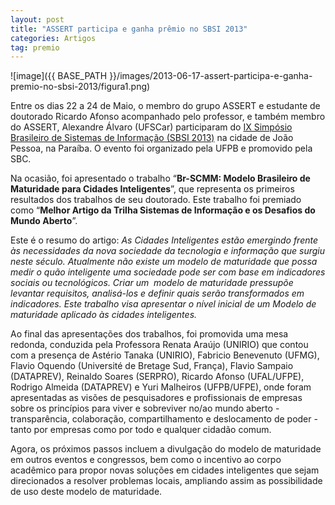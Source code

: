 ```yaml
---
layout: post
title: "ASSERT participa e ganha prêmio no SBSI 2013"
categories: Artigos
tag: premio
---
```


![image]({{ BASE_PATH }}/images/2013-06-17-assert-participa-e-ganha-premio-no-sbsi-2013/figura1.png)

Entre os dias 22 a 24 de Maio, o membro do grupo ASSERT e estudante de doutorado Ricardo Afonso acompanhado pelo professor, e também membro do ASSERT, Alexandre Álvaro (UFSCar) participaram do [IX Simpósio Brasileiro de Sistemas de Informação (SBSI 2013)](http://sbsi2013.dce.ufpb.br/) na cidade de João Pessoa, na Paraíba. O evento foi organizado pela UFPB e promovido pela SBC.

Na ocasião, foi apresentado o trabalho “**Br-SCMM: Modelo Brasileiro de Maturidade para Cidades Inteligentes**”, que representa os primeiros resultados dos trabalhos de seu doutorado. Este trabalho foi premiado como “**Melhor Artigo da Trilha Sistemas de Informação e os Desafios do Mundo Aberto**”.

Este é o resumo do artigo:&nbsp;_As Cidades Inteligentes estão emergindo frente às necessidades da nova sociedade da tecnologia e informação que surgiu neste século. Atualmente não existe um modelo de maturidade que possa medir o quão inteligente uma sociedade pode ser com base em indicadores sociais ou tecnológicos. Criar um &nbsp;modelo de maturidade pressupõe levantar requisitos, analisá-los e definir quais serão transformados em indicadores. Este trabalho visa apresentar o nível inicial de um Modelo de maturidade aplicado às cidades inteligentes._

Ao final das apresentações dos trabalhos, foi promovida uma mesa redonda, conduzida pela Professora Renata Araújo (UNIRIO) que contou com a presença de Astério Tanaka (UNIRIO), Fabricio Benevenuto (UFMG), Flavio Oquendo (Université de Bretage Sud, França), Flavio Sampaio (DATAPREV), Reinaldo Soares (SERPRO), Ricardo Afonso (UFAL/UFPE), Rodrigo Almeida (DATAPREV) e Yuri Malheiros (UFPB/UFPE), onde foram apresentadas as visões de pesquisadores e profissionais de empresas sobre os princípios para viver e sobreviver no/ao mundo aberto - transparência, colaboração, compartilhamento e deslocamento de poder -tanto por empresas como por todo e qualquer cidadão comum.&nbsp;

Agora, os próximos passos incluem a divulgação do modelo de maturidade em outros eventos e congressos, bem como o incentivo ao corpo acadêmico para propor novas soluções em cidades inteligentes que sejam direcionados a resolver problemas locais, ampliando assim as possibilidade de uso deste modelo de maturidade.